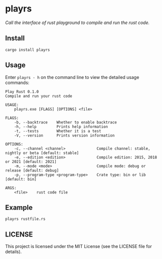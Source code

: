 # playrs

*Call the interface of rust playground to compile and run the rust code.*

## Install

`cargo install playrs`

## Usage

Enter `playrs - h` on the command line to view the detailed usage commands:
```
Play Rust 0.1.0
Compile and run your rust code

USAGE:
    playrs.exe [FLAGS] [OPTIONS] <file>

FLAGS:
    -b, --backtrace    Whether to enable backtrace
    -h, --help         Prints help information
    -t, --tests        Whether it is a test
    -V, --version      Prints version information

OPTIONS:
    -c, --channel <channel>              Compile channel: stable, nightly or beta [default: stable]
    -e, --edition <edition>              Compile edition: 2015, 2018 or 2021 [default: 2021]
    -m, --mode <mode>                    Compile mode: debug or release [default: debug]
    -p, --program-type <program-type>    Crate type: bin or lib [default: bin]

ARGS:
    <file>    rust code file
```

## Example

`playrs rustfile.rs`

## LICENSE

This project is licensed under the MIT License (see the LICENSE file for details).